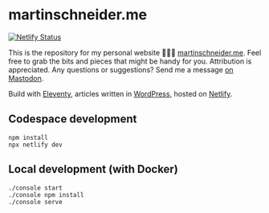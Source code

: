 # martinschneider.me

[![Netlify Status](https://api.netlify.com/api/v1/badges/2f543e4c-8bfa-4713-a062-64c79ddac084/deploy-status)](https://app.netlify.com/sites/musing-tereshkova-8654a8/deploys)

This is the repository for my personal website 👨🏼‍💻 [martinschneider.me](https://martinschneider.me).
Feel free to grab the bits and pieces that might be handy for you. Attribution is appreciated.
Any questions or suggestions? Send me a message [on Mastodon](https://mastodon.social/@schneyra).

Build with [Eleventy](https://www.11ty.dev/), articles written in [WordPress](https://wordpress.org/), hosted on [Netlify](https://www.netlify.com/).

## Codespace development

    npm install
    npx netlify dev

## Local development (with Docker)

    ./console start
    ./console npm install
    ./console serve
